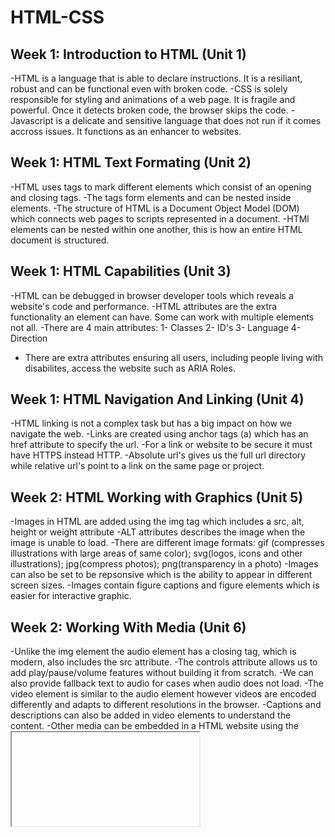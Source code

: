 # HTML-CSS
## Week 1: Introduction to HTML (Unit 1)

-HTML is a language that is able to declare instructions. It is a resiliant, robust and can be functional even with broken code.
-CSS is solely responsible for styling and animations of a web page. It is fragile and powerful. Once it detects broken code, the browser skips the code.
-Javascript is a delicate and sensitive language that does not run if it comes accross issues. It functions as an enhancer to websites.


## Week 1: HTML Text Formating (Unit 2)
-HTML uses tags to mark different elements which consist of an opening and closing tags.
-The tags form elements and can be nested inside elements.
-The structure of HTML is a Document Object Model (DOM) which connects web pages to scripts represented in a document.
-HTMl elements can be nested within one another, this is how an entire HTML document is structured.

## Week 1: HTML Capabilities (Unit 3)
-HTML can be debugged in browser developer tools which reveals a website's code and performance.
-HTML attributes are the extra functionality an element can have. Some can work with multiple elements not all.
-There are 4 main attributes: 1- Classes 2- ID's 3- Language 4- Direction
- There are extra attributes ensuring all users, including people living with disabilites, access the website such as ARIA Roles.

## Week 1: HTML Navigation And Linking (Unit 4)
-HTML linking is not a complex task but has a big impact on how we navigate the web.
-Links are created using anchor tags (a) which has an href attribute to specify the url.
-For a link or website to be secure it must have HTTPS instead HTTP.
-Absolute url's gives us the full url directory while relative url's point to a link on the same page or project.

## Week 2: HTML Working with Graphics (Unit 5)
-Images in HTML are added using the img tag which includes a src, alt, height or weight attribute
-ALT attributes describes the image when the image is unable to load.
-There are different image formats: gif (compresses illustrations with large areas of same color); svg(logos, icons and other illustrations); jpg(compress photos); png(transparency in a photo)
-Images can also be set to be repsonsive which is the ability to appear in different screen sizes.
-Images contain figure captions and figure elements which is easier for interactive graphic.

## Week 2: Working With Media (Unit 6)
-Unlike the img element the audio element has a closing tag, which is modern, also includes the src attribute.
-The controls attribute allows us to add play/pause/volume features without building it from scratch.
-We can also provide fallback text to audio for cases when audio does not load.
-The video element is similar to the audio element however videos are encoded differently and adapts to different resolutions in the browser.
-Captions and descriptions can also be added in video elements to understand the content.
-Other media can be embedded in a HTML website using the <iframe> tag

## Week 2: HTML Content Identification (Unit 7)
-HTML has an atribute (lang) that can use any language in the world for the browser to understand content.
-You could use different languages on the same HTML document by using block quote elements.
-The direction of the work flow is important as different languages flow in different directions.
-We are also able to insert the characters for a specific language using the UTF element.
-HTML groups elements using a div tag and groups elements within a line using a span tag.

## Week 2: HTML Intergration (Unit 8)
-A standard HTML begins with a doctype statement indicating the period of the HTML file.
-The document is enclosed in a <html> tag and there are two main parts: the head and body section.
-The head consists of the meta tag, title of page and other linkage sites.
-The meta element serves to inform the browser that the layout has been adjusted and describe the site to appear in search engines.
-The link connects assets needed to be loaded on the page (CSS files, fonts, icons etc.)
-The script tag can also be used in the head of the document structure.
-The typical structure consists of 6 main elements.
-1.Main: this element is used once per webpage, indicating where the main content is
-2.Header: this element is found at the top of most web pages including a logo, site name and navigation.
-3.Footer: this element signifies extra things to do, regardless of position 
-4.Article: this element wraps around any type of content with a title, subtitle, author's name and publication date.
-5.Section: this element marks sections of the page content and dividing topics in a webpage.
-6.Aside: this element is for content on the side of the webpage e.g. sidebar information but not part of the main content.

